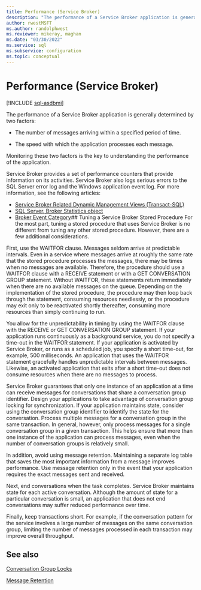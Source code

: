 ```yaml
---
title: Performance (Service Broker)
description: "The performance of a Service Broker application is generally determined by two factors."
author: rwestMSFT
ms.author: randolphwest
ms.reviewer: mikeray, maghan
ms.date: "03/30/2022"
ms.service: sql
ms.subservice: configuration
ms.topic: conceptual
---
```


# Performance (Service Broker)

[!INCLUDE [sql-asdbmi](../../includes/applies-to-version/sql-asdbmi.md)]

The performance of a Service Broker application is generally determined by two factors:

- The number of messages arriving within a specified period of time.

- The speed with which the application processes each message.

Monitoring these two factors is the key to understanding the performance of the application.

Service Broker provides a set of performance counters that provide information on its activities. Service Broker also logs serious errors to the SQL Server error log and the Windows application event log. For more information, see the following articles:

- [Service Broker Related Dynamic Management Views (Transact-SQL)](../../relational-databases/system-dynamic-management-views/service-broker-related-dynamic-management-views-transact-sql.md)
- [SQL Server, Broker Statistics object](../../relational-databases/performance-monitor/sql-server-broker-statistics-object.md)
- [Broker Event Category](../../relational-databases/event-classes/broker-event-category.md)## Tuning a Service Broker Stored Procedure
For the most part, tuning a stored procedure that uses Service Broker is no different from tuning any other stored procedure. However, there are a few additional considerations.

First, use the WAITFOR clause. Messages seldom arrive at predictable intervals. Even in a service where messages arrive at roughly the same rate that the stored procedure processes the messages, there may be times when no messages are available. Therefore, the procedure should use a WAITFOR clause with a RECEIVE statement or with a GET CONVERSATION GROUP statement. Without WAITFOR, these statements return immediately when there are no available messages on the queue. Depending on the implementation of the stored procedure, the procedure may then loop back through the statement, consuming resources needlessly, or the procedure may exit only to be reactivated shortly thereafter, consuming more resources than simply continuing to run.

You allow for the unpredictability in timing by using the WAITFOR clause with the RECEIVE or GET CONVERSATION GROUP statement. If your application runs continuously as a background service, you do not specify a time-out in the WAITFOR statement. If your application is activated by Service Broker, or runs as a scheduled job, you specify a short time-out, for example, 500 milliseconds. An application that uses the WAITFOR statement gracefully handles unpredictable intervals between messages. Likewise, an activated application that exits after a short time-out does not consume resources when there are no messages to process.

Service Broker guarantees that only one instance of an application at a time can receive messages for conversations that share a conversation group identifier. Design your applications to take advantage of conversation group locking for synchronization. If your application maintains state, consider using the conversation group identifier to identify the state for the conversation. Process multiple messages for a conversation group in the same transaction. In general, however, only process messages for a single conversation group in a given transaction. This helps ensure that more than one instance of the application can process messages, even when the number of conversation groups is relatively small.

In addition, avoid using message retention. Maintaining a separate log table that saves the most important information from a message improves performance. Use message retention only in the event that your application requires the exact messages sent and received.

Next, end conversations when the task completes. Service Broker maintains state for each active conversation. Although the amount of state for a particular conversation is small, an application that does not end conversations may suffer reduced performance over time.

Finally, keep transactions short. For example, if the conversation pattern for the service involves a large number of messages on the same conversation group, limiting the number of messages processed in each transaction may improve overall throughput.

## See also

[Conversation Group Locks](conversation-group-locks.md)

[Message Retention](message-retention.md)
